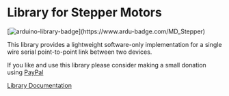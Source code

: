 # Library for Stepper Motors

[![arduino-library-badge](https://www.ardu-badge.com/badge/MD_OnePin.svg?)](https://www.ardu-badge.com/MD_Stepper)

This library provides a lightweight software-only implementation 
for a single wire serial point-to-point link between two devices.

If you like and use this library please consider making a small donation using [PayPal](https://paypal.me/MajicDesigns/4USD)

[Library Documentation](https://majicdesigns.github.io/MD_Stepper/)